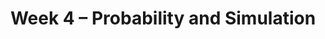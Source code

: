---
    title: Week 4 – Probability and Simulation
    weekNumber: 4

    days:
      - date: 2023-10-23
        events: 
          "**LEC 11**{: .label .label-lecture } Probability":
            "[CIT 9.5](https://inferentialthinking.com/chapters/09/5/Finding_Probabilities.html)"
      - date: 2023-10-25
        events:
          "**LEC 12**{: .label .label-lecture } Simulation":
            "[CIT 9.3-9.4](https://inferentialthinking.com/chapters/09/3/Simulation.html)"

          "**DIS 4**{: .label .label-disc } Grouping, Merging, and Control Flow":    

          "**QUIZ 2**{: .label .label-quiz } In Discussion, Covers Lectures 5-10":    

      - date: 2023-10-26
        events:
          "**Lab 3**{: .label .label-lab } DataFrames, Control Flow, and Probability":

      - date: 2023-10-27
        events:
          "**LEC 13**{: .label .label-lecture } Midterm Review":

      - date: 2023-10-28
        events:
          "**HW 3**{: .label .label-hw } DataFrames, Control Flow, and Probability":
---